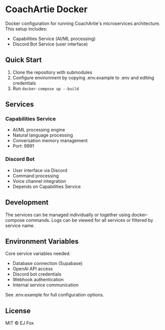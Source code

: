 # CoachArtie Docker

Docker configuration for running CoachArtie's microservices architecture. This setup includes:
- Capabilities Service (AI/ML processing)
- Discord Bot Service (user interface)

## Quick Start

1. Clone the repository with submodules
2. Configure environment by copying .env.example to .env and editing credentials
3. Run `docker-compose up --build`

## Services

### Capabilities Service
- AI/ML processing engine
- Natural language processing
- Conversation memory management
- Port: 9991

### Discord Bot
- User interface via Discord
- Command processing
- Voice channel integration
- Depends on Capabilities Service

## Development

The services can be managed individually or together using docker-compose commands. Logs can be viewed for all services or filtered by service name.

## Environment Variables

Core service variables needed:
- Database connection (Supabase)
- OpenAI API access
- Discord bot credentials
- Webhook authentication
- Internal service communication

See .env.example for full configuration options.

## License

MIT © EJ Fox
